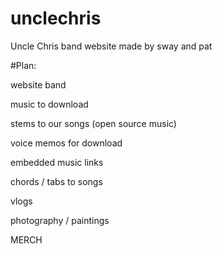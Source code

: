 # unclechris
Uncle Chris band website made by sway and pat

#Plan:

website band
 
music to download

stems to our songs (open source music)

voice memos for download

embedded music links

chords / tabs to songs

vlogs

photography / paintings

MERCH
